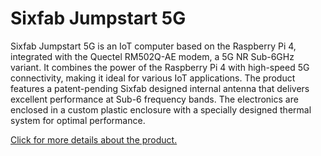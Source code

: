 # Sixfab Jumpstart 5G

Sixfab Jumpstart 5G is an IoT computer based on the Raspberry Pi 4, integrated with the Quectel RM502Q-AE modem, a 5G NR Sub-6GHz variant. It combines the power of the Raspberry Pi 4 with high-speed 5G connectivity, making it ideal for various IoT applications. The product features a patent-pending Sixfab designed internal antenna that delivers excellent performance at Sub-6 frequency bands. The electronics are enclosed in a custom plastic enclosure with a specially designed thermal system for optimal performance.


[Click for more details about the product.](https://docs.sixfab.com/docs/sixfab-jumpstart-5g-introduction)